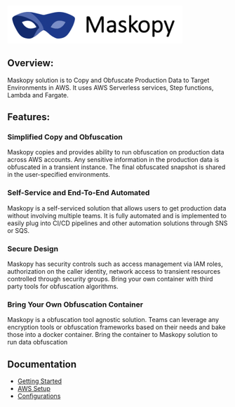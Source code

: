 <img src="./docs/images/maskopy-banner.png" alt="drawing" width="400px"/>

<br/>

## Overview:

Maskopy solution is to Copy and Obfuscate Production Data to Target Environments in AWS. 
It uses AWS Serverless services, Step functions, Lambda and Fargate.


## Features:
### Simplified Copy and Obfuscation
Maskopy copies and provides ability to run obfuscation on production data across AWS accounts. Any sensitive information in the production data is obfuscated in a transient instance. The final obfuscated snapshot is shared in the user-specified environments.

### Self-Service and End-To-End Automated
Maskopy is a self-serviced solution that allows users to get production data without involving multiple teams. It is fully automated and is implemented to easily plug into CI/CD pipelines and other automation solutions through SNS or SQS.

### Secure Design
Maskopy has security controls such as access management via IAM roles, authorization on the caller identity, network access to transient resources controlled through security groups. Bring your own container with third party tools for obfuscation algorithms.

### Bring Your Own Obfuscation Container
Maskopy is a obfuscation tool agnostic solution. Teams can leverage any encryption tools or obfuscation frameworks based on their needs and bake those into a docker container. Bring the container to Maskopy solution  to run data obfuscation

## Documentation
- [Getting Started](docs/quickstart.md)
- [AWS Setup](docs/aws-setup.md)
- [Configurations](docs/configurations.md)
